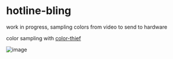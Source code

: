 # hotline-bling

work in progress, sampling colors from video to send to hardware

color sampling with [color-thief](https://github.com/lokesh/color-thief) 

![image](https://www.dropbox.com/s/plhyz53o6ukhzlm/colors.gif?raw=1)

